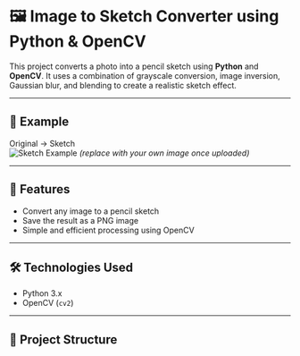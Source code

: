 # 🖼️ Image to Sketch Converter using Python & OpenCV

This project converts a photo into a pencil sketch using **Python** and **OpenCV**. It uses a combination of grayscale conversion, image inversion, Gaussian blur, and blending to create a realistic sketch effect.

---

## 📸 Example

Original → Sketch  
![Sketch Example](sketch.png) *(replace with your own image once uploaded)*

---

## 🚀 Features

- Convert any image to a pencil sketch
- Save the result as a PNG image
- Simple and efficient processing using OpenCV

---

## 🛠️ Technologies Used

- Python 3.x
- OpenCV (`cv2`)

---

## 📁 Project Structure

